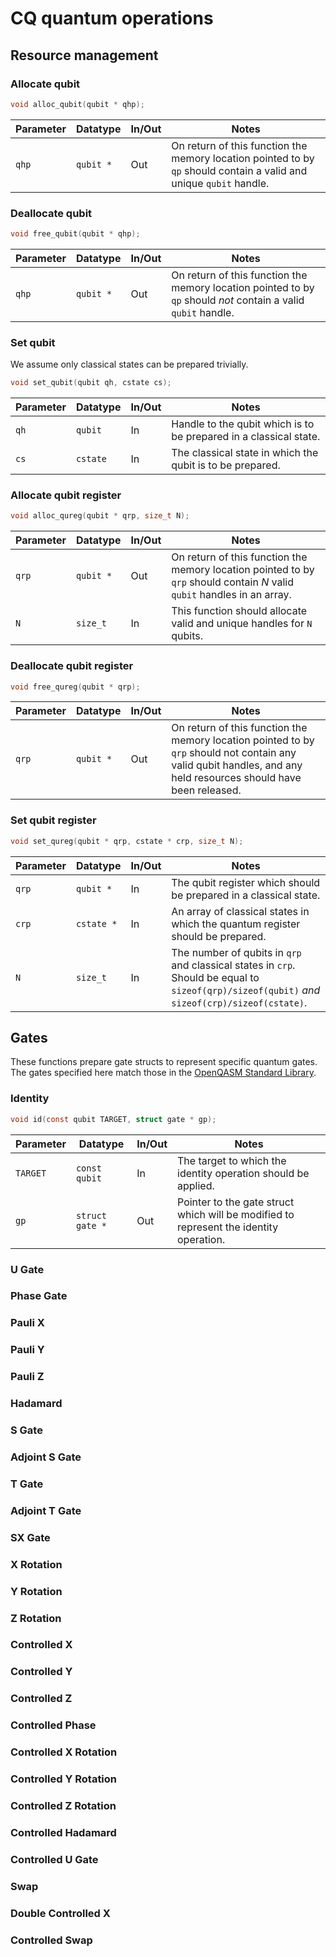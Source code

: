 # CQ quantum operations

## Resource management

### Allocate qubit

```C
void alloc_qubit(qubit * qhp);
```

| Parameter | Datatype | In/Out | Notes |
| --------- | -------- | ------ | ----- |
| `qhp`      | `qubit *` | Out | On return of this function the memory location pointed to by `qp` should contain a valid and unique `qubit` handle.

### Deallocate qubit

```C
void free_qubit(qubit * qhp);
```

| Parameter | Datatype | In/Out | Notes |
| --------- | -------- | ------ | ----- |
| `qhp`      | `qubit *` | Out | On return of this function the memory location pointed to by `qp` should _not_ contain a valid `qubit` handle. |

### Set qubit

We assume only classical states can be prepared trivially.

```C
void set_qubit(qubit qh, cstate cs);
```

| Parameter | Datatype | In/Out | Notes |
| --------- | -------- | ------ | ----- |
| `qh`      | `qubit`  | In     | Handle to the qubit which is to be prepared in a classical state. |
| `cs`      | `cstate` | In     | The classical state in which the qubit is to be prepared. |

### Allocate qubit register

```C
void alloc_qureg(qubit * qrp, size_t N);
```

| Parameter | Datatype | In/Out | Notes |
| --------- | -------- | ------ | ----- |
| `qrp`     | `qubit *`| Out    | On return of this function the memory location pointed to by `qrp` should contain _N_ valid `qubit` handles in an array. |
| `N`       | `size_t` | In     | This function should allocate valid and unique handles for `N` qubits. |

### Deallocate qubit register

```C
void free_qureg(qubit * qrp);
```

| Parameter | Datatype | In/Out | Notes |
| --------- | -------- | ------ | ----- |
| `qrp`      | `qubit *` | Out | On return of this function the memory location pointed to by `qrp` should not contain any valid qubit handles, and any held resources should have been released.

### Set qubit register

```C
void set_qureg(qubit * qrp, cstate * crp, size_t N);
```

| Parameter | Datatype | In/Out | Notes |
| --------- | -------- | ------ | ----- |
| `qrp`     | `qubit *` | In    | The qubit register which should be prepared in a classical state. |
| `crp`     | `cstate *` | In   | An array of classical states in which the quantum register should be prepared. |
| `N`       | `size_t` | In     | The number of qubits in `qrp` and classical states in `crp`. Should be equal to `sizeof(qrp)/sizeof(qubit)` _and_ `sizeof(crp)/sizeof(cstate)`. |

## Gates 

These functions prepare gate structs to represent specific quantum gates. The gates specified here match those in the [OpenQASM Standard Library](https://openqasm.com/language/standard_library.html#standard-library).

### Identity

```C
void id(const qubit TARGET, struct gate * gp);
```

| Parameter | Datatype | In/Out | Notes |
| --------- | -------- | ------ | ----- |
| `TARGET` | `const qubit` | In | The target to which the identity operation should be applied. |
| `gp` | `struct gate *` | Out | Pointer to the gate struct which will be modified to represent the identity operation. |

### U Gate

### Phase Gate

### Pauli X

### Pauli Y

### Pauli Z

### Hadamard

### S Gate

### Adjoint S Gate

### T Gate

### Adjoint T Gate

### SX Gate

### X Rotation

### Y Rotation

### Z Rotation

### Controlled X

### Controlled Y

### Controlled Z

### Controlled Phase

### Controlled X Rotation

### Controlled Y Rotation

### Controlled Z Rotation

### Controlled Hadamard

### Controlled U Gate

### Swap

### Double Controlled X

### Controlled Swap
